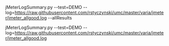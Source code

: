 
jMeterLogSummary.py --test=DEMO --log=https://raw.githubusercontent.com/rstyczynski/umc/master/varia/jmeter/jmeter_allgood.log --allResults

jMeterLogSummary.py --test=DEMO --log=https://raw.githubusercontent.com/rstyczynski/umc/master/varia/jmeter/jmeter_allgood.log



